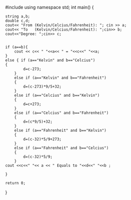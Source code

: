 #include <iostream>
using namespace std;
int main() {
    
    string a,b;
    double c,d;
    cout<< "From (Kelvin/Celcius/Fahrenheit): "; cin >> a;
    cout<< "To   (Kelvin/Celcius/Fahrenheit): ";cin>> b;
    cout<<"Degree: ";cin>> c;
    
    
    if (a==b){
        cout << c<< " "<<a<< " = "<<c<<" "<<a;
    }
    else { if (a=="Kelvin" and b=="Celcius")
    {
            d=c-273;
        }
        else if (a=="Kelvin" and b=="Fahrenheit")
        {
            d=(c-273)*9/5+32;
        }
        else if (a=="Celcius" and b=="Kelvin")
        {
            d=c+273;
        }
        else if (a=="Celcius" and b=="Fahrenheit")
        {
            d=(c*9/5)+32;
        }
        else if (a=="Fahrenheit" and b=="Kelvin")
        {
            d=(c-32)*5/9+273;
        }
        else if (a=="Fahrenheit" and b=="Celcius")
        {
            d=(c-32)*5/9;
        }
    cout <<c<<" "<< a << " Equals to "<<d<<" "<<b ;
       
    }       

    return 0;
}
